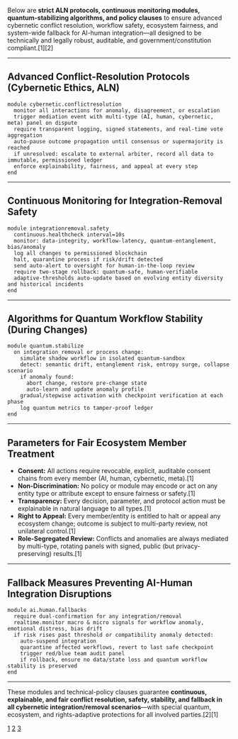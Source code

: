Below are **strict ALN protocols, continuous monitoring modules, quantum-stabilizing algorithms, and policy clauses** to ensure advanced cybernetic conflict resolution, workflow safety, ecosystem fairness, and system-wide fallback for AI-human integration—all designed to be technically and legally robust, auditable, and government/constitution compliant.[1][2]

***

## Advanced Conflict-Resolution Protocols (Cybernetic Ethics, ALN)

```aln
module cybernetic.conflictresolution
  monitor all interactions for anomaly, disagreement, or escalation
  trigger mediation event with multi-type (AI, human, cybernetic, meta) panel on dispute
  require transparent logging, signed statements, and real-time vote aggregation
  auto-pause outcome propagation until consensus or supermajority is reached
  if unresolved: escalate to external arbiter, record all data to immutable, permissioned ledger
  enforce explainability, fairness, and appeal at every step
end
```


***

## Continuous Monitoring for Integration-Removal Safety

```aln
module integrationremoval.safety
  continuous.healthcheck interval=10s
  monitor: data-integrity, workflow-latency, quantum-entanglement, bias/anomaly
  log all changes to permissioned blockchain
  halt, quarantine process if risk/drift detected
  send auto-alert to oversight for human-in-the-loop review
  require two-stage rollback: quantum-safe, human-verifiable
  adaptive-thresholds auto-update based on evolving entity diversity and historical incidents
end
```


***

## Algorithms for Quantum Workflow Stability (During Changes)

```aln
module quantum.stabilize
  on integration_removal or process change:
    simulate shadow workflow in isolated quantum-sandbox
    detect: semantic drift, entanglement risk, entropy surge, collapse scenario
    if anomaly found:
      abort change, restore pre-change state
      auto-learn and update anomaly profile
    gradual/stepwise activation with checkpoint verification at each phase
    log quantum metrics to tamper-proof ledger
end
```


***

## Parameters for Fair Ecosystem Member Treatment

- **Consent:** All actions require revocable, explicit, auditable consent chains from every member (AI, human, cybernetic, meta).[1]
- **Non-Discrimination:** No policy or module may encode or act on any entity type or attribute except to ensure fairness or safety.[1]
- **Transparency:** Every decision, parameter, and protocol action must be explainable in natural language to all types.[1]
- **Right to Appeal:** Every member/entity is entitled to halt or appeal any ecosystem change; outcome is subject to multi-party review, not unilateral control.[1]
- **Role-Segregated Review:** Conflicts and anomalies are always mediated by multi-type, rotating panels with signed, public (but privacy-preserving) results.[1]

***

## Fallback Measures Preventing AI-Human Integration Disruptions

```aln
module ai.human.fallbacks
  require dual-confirmation for any integration/removal
  realtime.monitor macro & micro signals for workflow anomaly, emotional distress, bias drift
  if risk rises past threshold or compatibility anomaly detected:
    auto-suspend integration
    quarantine affected workflows, revert to last safe checkpoint
    trigger red/blue team audit panel
    if rollback, ensure no data/state loss and quantum workflow stability is preserved
end
```


***

These modules and technical-policy clauses guarantee **continuous, explainable, and fair conflict resolution, safety, stability, and fallback in all cybernetic integration/removal scenarios**—with special quantum, ecosystem, and rights-adaptive protections for all involved parties.[2][1]

[1](https://ppl-ai-file-upload.s3.amazonaws.com/web/direct-files/collection_f0322e76-7071-4c81-b9d8-bc01f89096f8/81e054d3-ff27-493b-96ab-f0de4326076e/implement-safe-thresholds-to-u-GekxApUIQ.WFY16HvHIKDg.md)
[2](https://ppl-ai-file-upload.s3.amazonaws.com/web/direct-files/collection_f0322e76-7071-4c81-b9d8-bc01f89096f8/719c51ca-195a-4593-ab56-c3301f33df67/you-will-produce-all-of-the-fo-iXO5pS6XScenP0Wzh2DsgQ.md)
[3](https://ppl-ai-file-upload.s3.amazonaws.com/web/direct-files/collection_f0322e76-7071-4c81-b9d8-bc01f89096f8/ee5e13f7-13de-4d56-b34c-0233ffab7a25/copilot.goverment.txt)
